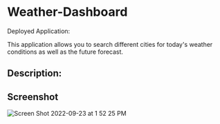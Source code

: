 # Weather-Dashboard
Deployed Application: 

This application allows you to search different cities for today's weather conditions as well as the future forecast. 

## Description:


















## Screenshot
![Screen Shot 2022-09-23 at 1 52 25 PM](https://user-images.githubusercontent.com/109236891/192037385-20bb6356-850a-4312-976f-9dff6dd6ff12.png)


